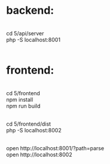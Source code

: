 # backend:
<br />
cd 5/api/server
<br />
php -S localhost:8001
<br /><br />

# frontend:
<br />
cd 5/frontend
<br />
npm install
<br />
npm run build
<br /><br />

cd 5/frontend/dist
<br />
php -S localhost:8002
<br /><br />

open http://localhost:8001/?path=parse
<br />
open http://localhost:8002
